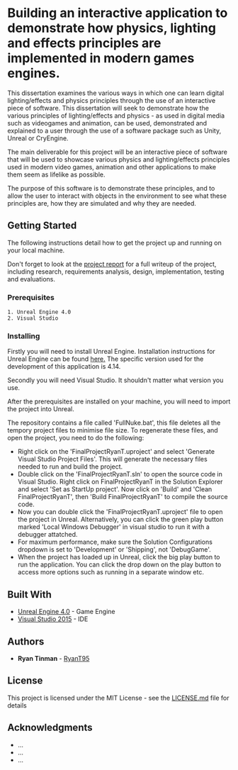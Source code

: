 # Building an interactive application to demonstrate how physics, lighting and effects principles are implemented in modern games engines.

This dissertation examines the various ways in which one can learn digital lighting/effects and physics principles through the use of an interactive piece of software. This dissertation will seek to demonstrate how the various principles of lighting/effects and physics - as used in digital media such as videogames and animation, can be used, demonstrated and explained to a user through the use of a software package such as Unity, Unreal or CryEngine.

The main deliverable for this project will be an interactive piece of software that will be used to showcase various physics and lighting/effects principles used in modern video games, animation and other applications to make them seem as lifelike as possible. 

The purpose of this software is to demonstrate these principles, and to allow the user to interact with objects in the environment to see what these principles are, how they are simulated and why they are needed.

## Getting Started

The following instructions detail how to get the project up and running on your local machine.

Don't forget to look at the [project report](https://github.com/RyanT95/Physics-and-Lighting-Final-Project/blob/master/Report/Project%20Report.pdf) for a full writeup of the project, including research, requirements analysis, design, implementation, testing and evaluations.

### Prerequisites

```
1. Unreal Engine 4.0
2. Visual Studio
```

### Installing

Firstly you will need to install Unreal Engine.
Installation instructions for Unreal Engine can be found [here.](https://docs.unrealengine.com/en-US/GettingStarted/Installation)
The specific version used for the development of this application is 4.14.

Secondly you will need Visual Studio.
It shouldn't matter what version you use.

After the prerequisites are installed on your machine, you will need to import the project into Unreal.

The repository contains a file called 'FullNuke.bat', this file deletes all the tempory project files to minimise file size. To regenerate these files, and open the project, you need to do the following:
* Right click on the 'FinalProjectRyanT.uproject' and select 'Generate Visual Studio Project Files'. This will generate the necessary files needed to run and build the project.
* Double click on the 'FinalProjectRyanT.sln' to open the source code in Visual Studio. Right click on FinalProjectRyanT in the Solution Explorer and select 'Set as StartUp project'. Now click on 'Build' and 'Clean FinalProjectRyanT', then 'Build FinalProjectRyanT' to compile the source code.
* Now you can double click the 'FinalProjectRyanT.uproject' file to open the project in Unreal. Alternatively, you can click the green play button marked 'Local Windows Debugger' in visual studio to run it with a debugger attatched.
* For maximum performance, make sure the Solution Configurations dropdown is set to 'Development' or 'Shipping', not 'DebugGame'.
* When the project has loaded up in Unreal, click the big play button to run the application. You can click the drop down on the play button to access more options such as running in a separate window etc.

## Built With

* [Unreal Engine 4.0](https://www.unrealengine.com/en-US/what-is-unreal-engine-4) - Game Engine
* [Visual Studio 2015](https://msdn.microsoft.com/en-us/library/e2h7fzkw.aspx) - IDE

## Authors

* **Ryan Tinman** - [RyanT95](https://github.com/RyanT95)

## License

This project is licensed under the MIT License - see the [LICENSE.md](LICENSE.md) file for details

## Acknowledgments

* ...
* ...
* ...